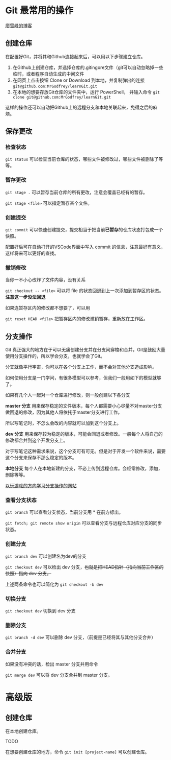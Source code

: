 # Git 最常用的操作

[廖雪峰的博客](https://www.liaoxuefeng.com/)

## 创建仓库

在配置好Git，并将其和Github连接起来后，可以用以下步骤建立仓库。

1. 在Github上创建仓库，并选择仓库的.gitingore文件（git可以自动忽略掉一些临时，或者程序自动生成的中间文件
2. 在网页上点击按钮 Clone or Download 到本地，并复制弹出的连接 `git@github.com:MrGodfrey/learnGit.git` 
3. 在本地的想要存放Git仓库的文件夹中，运行 PowerShell， 并输入命令 `git clone git@github.com:MrGodfrey/learnGit.git`

这样的操作还可以自动把Github上的远程分支和本地关联起来，免得之后的麻烦。

## 保存更改

### 检查状态

`git status` 可以检查当前仓库的状态，哪些文件被修改过，哪些文件被删除了等等。

### 暂存更改

`git stage .` 可以暂存当前仓库的所有更改，注意会覆盖已经有的暂存。

`git stage <file>` 可以指定暂存某个文件。

### 创建提交

`git commit` 可以快速创建提交，提交相当于把当前**已暂存**的仓库状态打包成一个快照。

配置好后可在自动打开的VSCode界面中写入 commit 的信息，注意最好有意义，这样将来可以更好的查找。

### 撤销修改

当你一不小心改炸了文件内容，没有关系

`git checkout -- <file>` 可以将 file 的状态回退到上一次添加到暂存区的状态。 **注意这一步没法回退**

如果连暂存区内的修改都不想要了，可以用

`git reset HEAD <file>`  把暂存区内的修改撤销暂存，重新放在工作区。

## 分支操作

Git 真正强大的地方在于可以无痛创建分支并在分支间穿梭和合并，Git是鼓励大量使用分支操作的，所以学会分支，也就学会了Git。

分支就像平行宇宙，你可以在各个分支上工作，而不会对其他分支造成影响。

如何使用分支是一门学问，有很多模型可以参考，但我们一般用如下的模型就够了。

如果有几个人一起对一个仓库进行修改，则一般创建以下各分支

**master 分支** 用来保存稳定的文件版本，每个人都需要小心尽量不对master分支做回退的修改，因为其他人将依托于master分支进行工作。

所以写笔记时，不怎么会改的内容就可以加到这个分支上。

**dev 分支**  用来保存较为稳定的版本，可能会回退或者修改。一般每个人将自己的修改都合并到这个开发分支上。

对于写笔记这种需求来说，这个分支可有可无。但是对于开发一个软件来说，需要这个分支来保存不那么稳定的版本。

**本地分支** 每个人在本地新建的分支，不必上传到远程仓库。会经常修改，添加，删除等等。

[以玩游戏的方向学习分支操作的网站](https://learngitbranching.js.org/)

### 查看分支状态

`git branch` 可以查看分支状态，当前分支用 * 在前方标出。

`git fetch; git remote show origin` 可以查看分支与远程仓库对应分支的同步状态。

### 创建分支

`git branch dev` 可以创建名为dev的分支

`git checkout dev` 可以检出 dev 分支，~~也就是把HEAD指针（指向当前工作区的快照）指向 dev 分支。~~

上述两条命令也可以简化为 `git checkout -b dev`

### 切换分支

`git checkout dev` 切换到 dev 分支

### 删除分支

`git branch -d dev` 可以删除 dev 分支，（前提是已经将其与其他分支合并）

### 合并分支

如果没有冲突的话，检出 master 分支并用命令

`git merge dev` 可以将 dev 分支合并到 master 分支。






# 高级版

## 创建仓库

在本地创建仓库。

TODO

在想要创建仓库的地方，命令 `git init [project-name]` 可以创建仓库。

